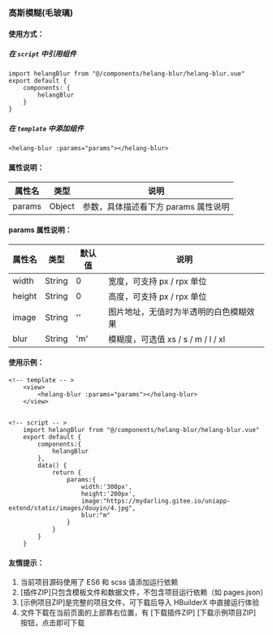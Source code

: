 ### 高斯模糊(毛玻璃)

#### 使用方式：

##### 在 <code>script</code> 中引用组件

```
import helangBlur from "@/components/helang-blur/helang-blur.vue"
export default {
    components: {
        helangBlur
    }
}
```

##### 在 <code>template</code> 中添加组件

```
<helang-blur :params="params"></helang-blur>
```


#### 属性说明：

属性名 | 类型 | 说明
--------|------|------
params | Object | 参数，具体描述看下方 params 属性说明


#### params 属性说明：

属性名 | 类型 | 默认值 | 说明
--------|------|------|------
width | String | 0 | 宽度，可支持 px / rpx 单位
height | String | 0 | 高度，可支持 px / rpx 单位
image | String | '' | 图片地址，无值时为半透明的白色模糊效果
blur | String | 'm' | 模糊度，可选值 xs / s / m / l / xl


#### 使用示例：

```
<!-- template -- >
	<view>
		<helang-blur :params="params"></helang-blur>
	</view>
    

<!-- script -- >
	import helangBlur from "@/components/helang-blur/helang-blur.vue"
	export default {
		components:{
			helangBlur
		},
		data() {
			return {
				params:{
					width:'300px',
					height:'200px',
					image:"https://mydarling.gitee.io/uniapp-extend/static/images/douyin/4.jpg",
					blur:"m"
				}
			}
		}
	}
```


#### 友情提示：
1. 当前项目源码使用了 ES6 和 scss 请添加运行依赖
2. [插件ZIP]只包含模板文件和数据文件，不包含项目运行依赖（如 pages.json）
3. [示例项目ZIP]是完整的项目文件，可下载后导入 HBuilderX 中直接运行体验
4. 文件下载在当前页面的上部靠右位置，有 [下载插件ZIP] [下载示例项目ZIP] 按钮，点击即可下载